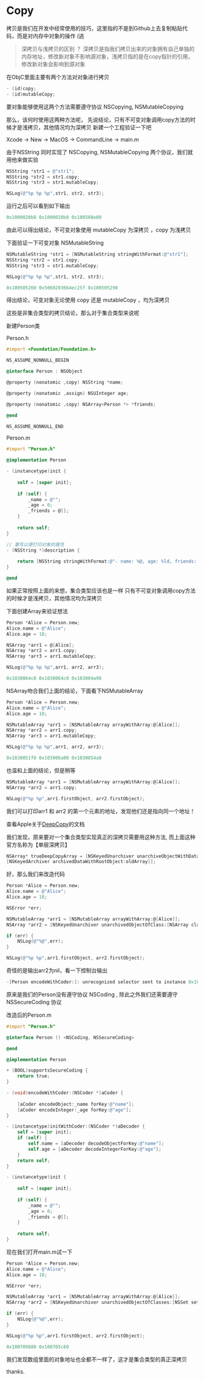 # Copy

拷贝是我们在开发中经常使用的技巧，这里指的不是到Github上去复制粘贴代码，而是对内存中对象的操作 (逃

> 深拷贝与浅拷贝的区别 ？ 深拷贝是指我们拷贝出来的对象拥有自己单独的内存地址，修改新对象不影响源对象，浅拷贝指的是在copy指针的引用，修改新对象会影响到源对象

在ObjC里面主要有两个方法对对象进行拷贝

```objectivec
- (id)copy;
- (id)mutableCopy;
```

要对象能够使用这两个方法需要遵守协议 NSCopying, NSMutableCopying

那么，该何时使用这两种方法呢， 
先说结论，只有不可变对象调用copy方法的时候才是浅拷贝，其他情况均为深拷贝
新建一个工程验证一下吧

Xcode -> New -> MacOS -> CommandLine -> main.m

由于NSString 同时实现了 NSCopying, NSMutableCopying 两个协议，我们就用他来做实验

```objectivec
NSString *str1 = @"str1";
NSString *str2 = str1.copy;
NSString *str3 = str1.mutableCopy;

NSLog(@"%p %p %p",str1, str2, str3);
```

运行之后可以看到如下输出

```objectivec
0x1000020b8 0x1000020b8 0x100508e00
```

由此可以得出结论，不可变对象使用 mutableCopy 为深拷贝 ，copy 为浅拷贝

下面验证一下可变对象 NSMutableString

```objectivec
NSMutableString *str1 = [NSMutableString stringWithFormat:@"str1"];
NSString *str2 = str1.copy;
NSString *str3 = str1.mutableCopy;

NSLog(@"%p %p %p",str1, str2, str3);

0x100505260 0x50602036b4ec25f 0x100505290
```

得出结论，可变对象无论使用 copy 还是 mutableCopy ，均为深拷贝

这些是非集合类型的拷贝结论，那么对于集合类型来说呢

新建Person类

Person.h

```objectivec
#import <Foundation/Foundation.h>

NS_ASSUME_NONNULL_BEGIN

@interface Person : NSObject

@property (nonatomic ,copy) NSString *name;

@property (nonatomic ,assign) NSUInteger age;

@property (nonatomic ,copy) NSArray<Person *> *friends;

@end

NS_ASSUME_NONNULL_END

```

Person.m

```objectivec
#import "Person.h"

@implementation Person

- (instancetype)init {
    
    self = [super init];
    
    if (self) {
        _name = @"";
        _age = 0;
        _friends = @[];
    }
    
    return self;
}

// 重写以便打印对象的属性
- (NSString *)description {
    
    return [NSString stringWithFormat:@"- name: %@, age: %ld, friends: %@",self.name, self.age, self.friends];
}

@end
```

如果正常按照上面的来想，集合类型应该也是一样 只有不可变对象调用copy方法的时候才是浅拷贝，其他情况均为深拷贝

下面创建Array来验证想法

```objectivec
Person *Alice = Person.new;
Alice.name = @"Alice";
Alice.age = 18;

NSArray *arr1 = @[Alice];
NSArray *arr2 = arr1.copy;
NSArray *arr3 = arr1.mutableCopy;

NSLog(@"%p %p %p",arr1, arr2, arr3);

0x1030064c0 0x1030064c0 0x103004a90
```

NSArray吻合我们上面的结论，下面看下NSMutableArray

```objectivec
Person *Alice = Person.new;
Alice.name = @"Alice";
Alice.age = 18;

NSMutableArray *arr1 = [NSMutableArray arrayWithArray:@[Alice]];
NSArray *arr2 = arr1.copy;
NSArray *arr3 = arr1.mutableCopy;

NSLog(@"%p %p %p",arr1, arr2, arr3);

0x1030051f0 0x103006a00 0x1030054a0
```

也温和上面的结论，但是稍等

```objectivec
NSMutableArray *arr1 = [NSMutableArray arrayWithArray:@[Alice]];
NSArray *arr2 = arr1.copy;

NSLog(@"%p %p",arr1.firstObject, arr2.firstObject);
```

我们可以打印arr1 和 arr2 的第一个元素的地址，发现他们还是指向同一个地址！

查看Apple关于[DeepCopy](https://developer.apple.com/library/archive/documentation/Cocoa/Conceptual/Collections/Articles/Copying.html#//apple_ref/doc/uid/TP40010162-SW3 "DeepCopy")的文档

我们发现，原来要对一个集合类型实现真正的深拷贝需要用这种方法, 而上面这种官方名称为【单层深拷贝】

```objectivec
NSArray* trueDeepCopyArray = [NSKeyedUnarchiver unarchiveObjectWithData:
[NSKeyedArchiver archivedDataWithRootObject:oldArray]];
```

好，那么我们来改造代码

```objectivec
Person *Alice = Person.new;
Alice.name = @"Alice";
Alice.age = 18;

NSError *err;

NSMutableArray *arr1 = [NSMutableArray arrayWithArray:@[Alice]];
NSArray *arr2 = [NSKeyedUnarchiver unarchivedObjectOfClass:[NSArray class] fromData:[NSKeyedArchiver archivedDataWithRootObject:arr1 requiringSecureCoding:false error:&err] error:&err];

if (err) {
    NSLog(@"%@",err);
}

NSLog(@"%p %p",arr1.firstObject, arr2.firstObject);
```

奇怪的是输出arr2为nil，看一下控制台输出

```objectivec
-[Person encodeWithCoder:]: unrecognized selector sent to instance 0x100706ac0
```

原来是我们的Person没有遵守协议 NSCoding , 除此之外我们还需要遵守 NSSecureCoding 协议

改造后的Person.m

```objectivec
#import "Person.h"

@interface Person () <NSCoding, NSSecureCoding>

@end

@implementation Person

+ (BOOL)supportsSecureCoding {
    return true;
}

- (void)encodeWithCoder:(NSCoder *)aCoder {
    
    [aCoder encodeObject:_name forKey:@"name"];
    [aCoder encodeInteger:_age forKey:@"age"];
}

- (instancetype)initWithCoder:(NSCoder *)aDecoder {
    self = [super init];
    if (self) {
        self.name = [aDecoder decodeObjectForKey:@"name"];
        self.age = [aDecoder decodeIntegerForKey:@"age"];
    }
    return self;
}

- (instancetype)init {
    
    self = [super init];
    
    if (self) {
        _name = @"";
        _age = 0;
        _friends = @[];
    }
    
    return self;
}

```

现在我们打开main.m试一下

```objectivec
Person *Alice = Person.new;
Alice.name = @"Alice";
Alice.age = 18;

NSError *err;

NSMutableArray *arr1 = [NSMutableArray arrayWithArray:@[Alice]];
NSArray *arr2 = [NSKeyedUnarchiver unarchivedObjectOfClasses:[NSSet setWithObjects:[NSArray class],[Person class], nil] fromData:[NSKeyedArchiver archivedDataWithRootObject:arr1 requiringSecureCoding:true error:&err] error:&err];

if (err) {
    NSLog(@"%@",err);
}

NSLog(@"%p %p",arr1.firstObject, arr2.firstObject);

0x100709880 0x100705c60
```

我们发现数组里面的对象地址也全都不一样了，这才是集合类型的真正深拷贝

thanks.